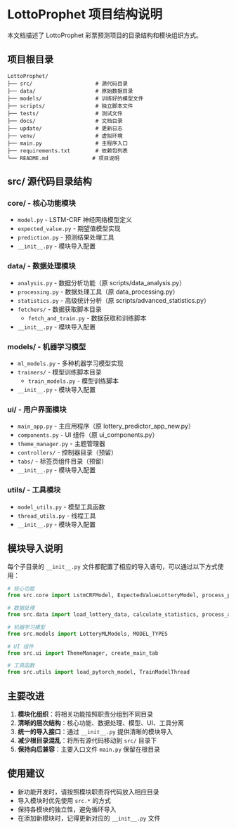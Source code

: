 # LottoProphet 项目结构说明

本文档描述了 LottoProphet 彩票预测项目的目录结构和模块组织方式。

## 项目根目录

```
LottoProphet/
├── src/                    # 源代码目录
├── data/                   # 原始数据目录
├── models/                 # 训练好的模型文件
├── scripts/                # 独立脚本文件
├── tests/                  # 测试文件
├── docs/                   # 文档目录
├── update/                 # 更新日志
├── venv/                   # 虚拟环境
├── main.py                 # 主程序入口
├── requirements.txt        # 依赖包列表
└── README.md              # 项目说明
```

## src/ 源代码目录结构

### core/ - 核心功能模块
- `model.py` - LSTM-CRF 神经网络模型定义
- `expected_value.py` - 期望值模型实现
- `prediction.py` - 预测结果处理工具
- `__init__.py` - 模块导入配置

### data/ - 数据处理模块
- `analysis.py` - 数据分析功能（原 scripts/data_analysis.py）
- `processing.py` - 数据处理工具（原 data_processing.py）
- `statistics.py` - 高级统计分析（原 scripts/advanced_statistics.py）
- `fetchers/` - 数据获取脚本目录
  - `fetch_and_train.py` - 数据获取和训练脚本
- `__init__.py` - 模块导入配置

### models/ - 机器学习模型
- `ml_models.py` - 多种机器学习模型实现
- `trainers/` - 模型训练脚本目录
  - `train_models.py` - 模型训练脚本
- `__init__.py` - 模块导入配置

### ui/ - 用户界面模块
- `main_app.py` - 主应用程序（原 lottery_predictor_app_new.py）
- `components.py` - UI 组件（原 ui_components.py）
- `theme_manager.py` - 主题管理器
- `controllers/` - 控制器目录（预留）
- `tabs/` - 标签页组件目录（预留）
- `__init__.py` - 模块导入配置

### utils/ - 工具模块
- `model_utils.py` - 模型工具函数
- `thread_utils.py` - 线程工具
- `__init__.py` - 模块导入配置

## 模块导入说明

每个子目录的 `__init__.py` 文件都配置了相应的导入语句，可以通过以下方式使用：

```python
# 核心功能
from src.core import LstmCRFModel, ExpectedValueLotteryModel, process_predictions

# 数据处理
from src.data import load_lottery_data, calculate_statistics, process_analysis_data

# 机器学习模型
from src.models import LotteryMLModels, MODEL_TYPES

# UI 组件
from src.ui import ThemeManager, create_main_tab

# 工具函数
from src.utils import load_pytorch_model, TrainModelThread
```

## 主要改进

1. **模块化组织**：将相关功能按照职责分组到不同目录
2. **清晰的层次结构**：核心功能、数据处理、模型、UI、工具分离
3. **统一的导入接口**：通过 `__init__.py` 提供清晰的模块导入
4. **减少根目录混乱**：将所有源代码移动到 `src/` 目录下
5. **保持向后兼容**：主要入口文件 `main.py` 保留在根目录

## 使用建议

- 新功能开发时，请按照模块职责将代码放入相应目录
- 导入模块时优先使用 `src.*` 的方式
- 保持各模块的独立性，避免循环导入
- 在添加新模块时，记得更新对应的 `__init__.py` 文件